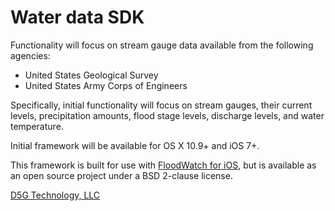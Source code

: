 Water data SDK
==============

Functionality will focus on stream gauge data available from the following
agencies:

* United States Geological Survey
* United States Army Corps of Engineers

Specifically, initial functionality will focus on stream gauges, their current
levels, precipitation amounts, flood stage levels, discharge levels, and water
temperature.

Initial framework will be available for OS X 10.9+ and iOS 7+.

This framework is built for use with [FloodWatch for
iOS](http://floodwatchapp.com/), but is available as an open source
project under a BSD 2-clause license.

[D5G Technology, LLC](http://d5gtech.com/)


